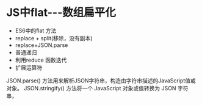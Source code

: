 #  JS中flat---数组扁平化
- ES6中的flat 方法
- replace + split(移除，没有副本)
- replace+JSON.parse
- 普通递归
- 利用reduce 函数迭代
- 扩展运算符

JSON.parse() 方法用来解析JSON字符串，构造由字符串描述的JavaScript值或对象。
JSON.stringify() 方法将一个 JavaScript 对象或值转换为 JSON 字符串，
